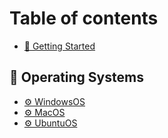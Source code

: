 # Table of contents

* [🔗 Getting Started](README.md)

## 🔗 Operating Systems

* [⚙ WindowsOS](operating-systems/windowsos.md)
* [⚙ MacOS](operating-systems/macos.md)
* [⚙ UbuntuOS](operating-systems/ubuntuos.md)
